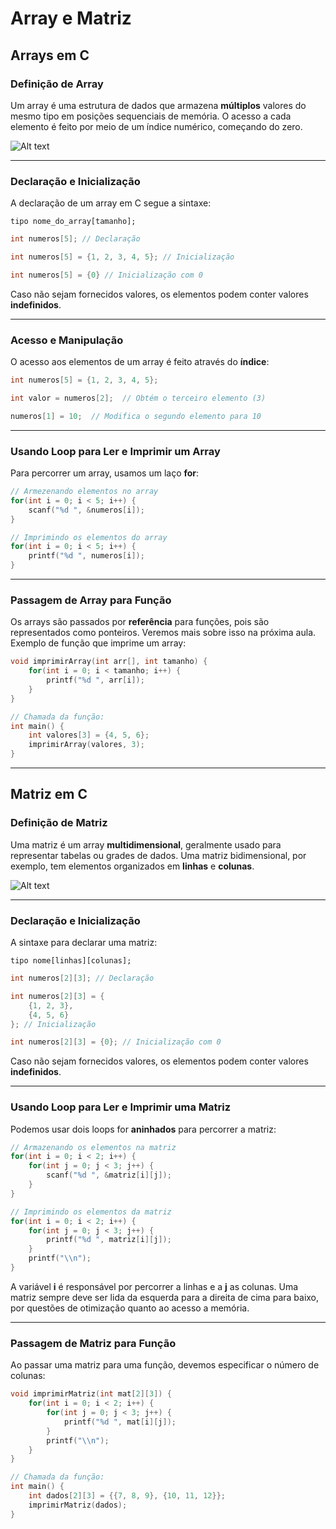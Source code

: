 # Array e Matriz

## Arrays em C

### Definição de Array
Um array é uma estrutura de dados que armazena **múltiplos** valores do mesmo tipo em posições sequenciais de memória. O acesso a cada elemento é feito por meio de um índice numérico, começando do zero.

![Alt text](https://media.geeksforgeeks.org/wp-content/uploads/20240410101419/Getting-Started-with-Array-Data-Structure.webp "Array")

---

### Declaração e Inicialização
A declaração de um array em C segue a sintaxe:
```
tipo nome_do_array[tamanho];
```
```c
int numeros[5]; // Declaração 

int numeros[5] = {1, 2, 3, 4, 5}; // Inicialização

int numeros[5] = {0} // Inicialização com 0
```
Caso não sejam fornecidos valores, os elementos podem conter valores **indefinidos**.

---
### Acesso e Manipulação
O acesso aos elementos de um array é feito através do **índice**:
```c
int numeros[5] = {1, 2, 3, 4, 5};

int valor = numeros[2];  // Obtém o terceiro elemento (3)

numeros[1] = 10;  // Modifica o segundo elemento para 10
```

---

### Usando Loop para Ler e Imprimir um Array
Para percorrer um array, usamos um laço **for**:
```c
// Armezenando elementos no array
for(int i = 0; i < 5; i++) {
    scanf("%d ", &numeros[i]);
}

// Imprimindo os elementos do array
for(int i = 0; i < 5; i++) {
    printf("%d ", numeros[i]);
}
```

--- 

### Passagem de Array para Função
Os arrays são passados por **referência** para funções, pois são representados como ponteiros. Veremos mais sobre isso na próxima aula. Exemplo de função que imprime um array:
```c
void imprimirArray(int arr[], int tamanho) {
    for(int i = 0; i < tamanho; i++) {
        printf("%d ", arr[i]);
    }
}

// Chamada da função:
int main() {
    int valores[3] = {4, 5, 6};
    imprimirArray(valores, 3);
}
```

---

## Matriz em C

### Definição de Matriz
Uma matriz é um array **multidimensional**, geralmente usado para representar tabelas ou grades de dados. Uma matriz bidimensional, por exemplo, tem elementos organizados em **linhas** e **colunas**.

![Alt text](https://userdir.luzerna.ifc.edu.br/~marcelocendron/tutoriais/linguagem_c/04/imagens/matriz.png "Array")

---

### Declaração e Inicialização
A sintaxe para declarar uma matriz:
```
tipo nome[linhas][colunas];
```
```c
int numeros[2][3]; // Declaração

int numeros[2][3] = {
    {1, 2, 3},
    {4, 5, 6}
}; // Inicialização

int numeros[2][3] = {0}; // Inicialização com 0
```
Caso não sejam fornecidos valores, os elementos podem conter valores **indefinidos**.

--- 

### Usando Loop para Ler e Imprimir uma Matriz
Podemos usar dois loops for **aninhados** para percorrer a matriz:
```c
// Armazenando os elementos na matriz
for(int i = 0; i < 2; i++) {
    for(int j = 0; j < 3; j++) {
        scanf("%d ", &matriz[i][j]);
    }  
}

// Imprimindo os elementos da matriz
for(int i = 0; i < 2; i++) {
    for(int j = 0; j < 3; j++) {
        printf("%d ", matriz[i][j]);
    }
    printf("\\n");
}
```
A variável **i** é responsável por percorrer a linhas e a **j** as colunas. Uma matriz sempre deve ser lida da esquerda para a direita de cima para baixo, por questões de otimização quanto ao acesso a memória.

---

### Passagem de Matriz para Função
Ao passar uma matriz para uma função, devemos especificar o número de colunas:
```c
void imprimirMatriz(int mat[2][3]) {
    for(int i = 0; i < 2; i++) {
        for(int j = 0; j < 3; j++) {
            printf("%d ", mat[i][j]);
        }
        printf("\\n");
    }
}

// Chamada da função:
int main() {
    int dados[2][3] = {{7, 8, 9}, {10, 11, 12}};
    imprimirMatriz(dados);
}
```